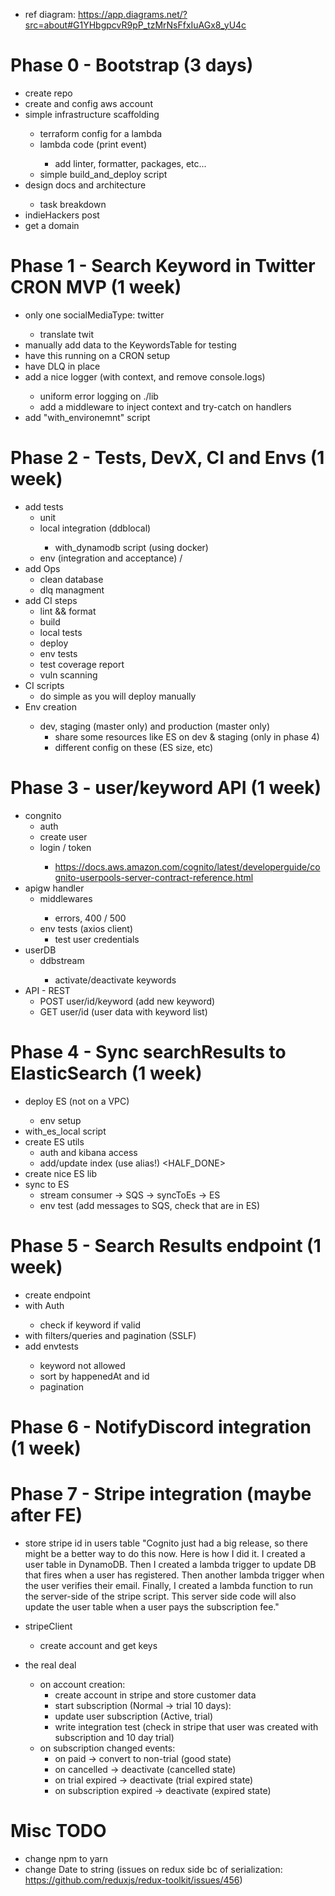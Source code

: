 - ref diagram: https://app.diagrams.net/?src=about#G1YHbgpcvR9pP_tzMrNsFfxIuAGx8_yU4c

# Phase 0 - Bootstrap (3 days)

- create repo <DONE>
- create and config aws account <DONE>
- simple infrastructure scaffolding <DONE>
  - terraform config for a lambda <DONE>
  - lambda code (print event) <DONE>
    - add linter, formatter, packages, etc... <DONE>
  - simple build_and_deploy script <DONE>
- design docs and architecture <DONE>
  - task breakdown <DONE>
- indieHackers post <DONE>
- get a domain <DONE>

# Phase 1 - Search Keyword in Twitter CRON MVP (1 week)

- only one socialMediaType: twitter <DONE>
  - translate twit <DONE>
- manually add data to the KeywordsTable for testing <DONE>
- have this running on a CRON setup <DONE>
- have DLQ in place <DONE>
- add a nice logger (with context, and remove console.logs) <DONE>
  - uniform error logging on ./lib <DONE>
  - add a middleware to inject context and try-catch on handlers <DONE>
- add "with_environemnt" script <DONE>

# Phase 2 - Tests, DevX, CI and Envs (1 week)

- add tests
  - unit <DONE>
  - local integration (ddblocal) <DONE>
    - with_dynamodb script (using docker) <DONE>
  - env (integration and acceptance) <DONE>/<SKIP>
- add Ops
  - clean database <DONE>
  - dlq managment <SKIP>
- add CI steps
  - lint && format <DONE>
  - build <DONE>
  - local tests <DONE>
  - deploy <DONE>
  - env tests <DONE>
  - test coverage report <DONE>
  - vuln scanning <DONE>
- CI scripts
  - do simple as you will deploy manually <HALFDONE>
- Env creation <SKIP>
  - dev, staging (master only) and production (master only)
    - share some resources like ES on dev & staging (only in phase 4)
    - different config on these (ES size, etc)

# Phase 3 - user/keyword API (1 week)

- congnito
  - auth <DONE>
  - create user <DONE>
  - login / token <DONE>
    - https://docs.aws.amazon.com/cognito/latest/developerguide/cognito-userpools-server-contract-reference.html
- apigw handler
  - middlewares <DONE>
    - errors, 400 / 500 <DONE>
  - env tests (axios client)
    - test user credentials <DONE>
- userDB
  - ddbstream <DONE>
    - activate/deactivate keywords <DONE>
- API - REST
  - POST user/id/keyword (add new keyword) <DONE>
  - GET user/id (user data with keyword list) <DONE>

# Phase 4 - Sync searchResults to ElasticSearch (1 week)

- deploy ES (not on a VPC) <DONE>
  - env setup <SKIP>
- with_es_local script <DONE>
- create ES utils
  - auth and kibana access <DONE>
  - add/update index (use alias!) <HALF_DONE>
- create nice ES lib <DONE>
- sync to ES
  - stream consumer -> SQS -> syncToEs -> ES <DONE>
  - env test (add messages to SQS, check that are in ES) <DONE>

# Phase 5 - Search Results endpoint (1 week)

- create endpoint <DONE>
- with Auth <DONE>
  - check if keyword if valid <DONE>
- with filters/queries and pagination (SSLF) <DONE>
- add envtests <DONE>
  - keyword not allowed <DONE>
  - sort by happenedAt and id <DONE>
  - pagination

# Phase 6 - NotifyDiscord integration (1 week)

# Phase 7 - Stripe integration (maybe after FE)

- store stripe id in users table
  "Cognito just had a big release, so there might be a better way to do this now. Here is how I did it. I created a user table in DynamoDB. Then I created a lambda trigger to update DB that fires when a user has registered. Then another lambda trigger when the user verifies their email. Finally, I created a lambda function to run the server-side of the stripe script. This server side code will also update the user table when a user pays the subscription fee."
- stripeClient

  - create account and get keys

- the real deal
  - on account creation:
    - create account in stripe and store customer data
    - start subscription (Normal -> trial 10 days):
    - update user subscription (Active, trial)
    - write integration test (check in stripe that user was created with subscription and 10 day trial)
  - on subscription changed events:
    - on paid -> convert to non-trial (good state)
    - on cancelled -> deactivate (cancelled state)
    - on trial expired -> deactivate (trial expired state)
    - on subscription expired -> deactivate (expired state)

# Misc TODO

- change npm to yarn <DONE>
- change Date to string (issues on redux side bc of serialization: https://github.com/reduxjs/redux-toolkit/issues/456) <DONE>
